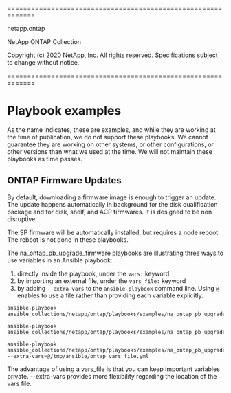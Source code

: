 =============================================================

 netapp.ontap

 NetApp ONTAP Collection

 Copyright (c) 2020 NetApp, Inc. All rights reserved.
 Specifications subject to change without notice.

=============================================================
# Playbook examples

As the name indicates, these are examples, and while they are working at the time of publication, we do not support these playbooks.
We cannot guarantee they are working on other systems, or other configurations, or other versions than what we used at the time.
We will not maintain these playbooks as time passes.

## ONTAP Firmware Updates

By default, downloading a firmware image is enough to trigger an update.
The update happens automatically in background for the disk qualification package and for disk, shelf, and ACP firmwares.  It is designed to be non disruptive.

The SP firmware will be automatically installed, but requires a node reboot.  The reboot is not done in these playbooks.

The na_ontap_pb_upgrade_firmware playbooks are illustrating three ways to use variables in an Ansible playbook:
1. directly inside the playbook, under the `vars:` keyword
1. by importing an external file, under the `vars_file:` keyword
1. by adding `--extra-vars` to the `ansible-playbook` command line.  Using `@` enables to use a file rather than providing each variable explicitly.

```
ansible-playbook ansible_collections/netapp/ontap/playbooks/examples/na_ontap_pb_upgrade_firmware.yml

ansible-playbook ansible_collections/netapp/ontap/playbooks/examples/na_ontap_pb_upgrade_firmware_with_vars_file.yml

ansible-playbook ansible_collections/netapp/ontap/playbooks/examples/na_ontap_pb_upgrade_firmware_with_extra_vars.yml --extra-vars=@/tmp/ansible/ontap_vars_file.yml
```

The advantage of using a vars_file is that you can keep important variables private.  --extra-vars provides more flexibility regarding the location of the vars file.